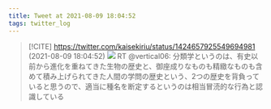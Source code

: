 ```yaml
---
title: Tweet at 2021-08-09 18:04:52
tags: twitter_log
---
```


> [!CITE] https://twitter.com/kaisekiriu/status/1424657925549694981 (2021-08-09 18:04:52)
> ![](https://twitter.com/kaisekiriu/status/1424657925549694981)
> RT @vertical06: 分類学というのは、有史以前から進化を重ねてきた生物の歴史と、御座成りなものも精緻なものも含めて積み上げられてきた人間の学問の歴史という、2つの歴史を背負っていると思うので、適当に種名を断定するというのは相当冒涜的な行為と認識している
